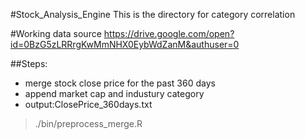 #Stock_Analysis_Engine
This is the directory for category correlation

#Working data source
https://drive.google.com/open?id=0BzG5zLRRrgKwMmNHX0EybWdZanM&authuser=0

##Steps:
- merge stock close price for the past 360 days
- append market cap and industury category
- output:ClosePrice_360days.txt
>./bin/preprocess_merge.R